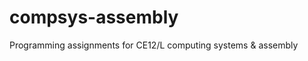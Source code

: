 compsys-assembly
==============

Programming assignments for CE12/L computing systems &amp; assembly
